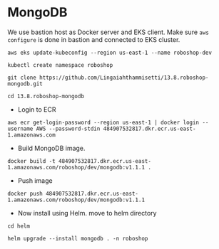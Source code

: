 # MongoDB

We use bastion host as Docker server and EKS client.
Make sure `aws configure` is done in bastion and connected to EKS cluster.
```
aws eks update-kubeconfig --region us-east-1 --name roboshop-dev
```
```
kubectl create namespace roboshop
```
```
git clone https://github.com/Lingaiahthammisetti/13.8.roboshop-mongodb.git
```
```
cd 13.8.roboshop-mongodb
```

* Login to ECR
```
aws ecr get-login-password --region us-east-1 | docker login --username AWS --password-stdin 484907532817.dkr.ecr.us-east-1.amazonaws.com
```
* Build MongoDB image.
```
docker build -t 484907532817.dkr.ecr.us-east-1.amazonaws.com/roboshop/dev/mongodb:v1.1.1 .
```
* Push image
```
docker push 484907532817.dkr.ecr.us-east-1.amazonaws.com/roboshop/dev/mongodb:v1.1.1
```
* Now install using Helm. move to helm directory
```
cd helm
```

```
helm upgrade --install mongodb . -n roboshop
```